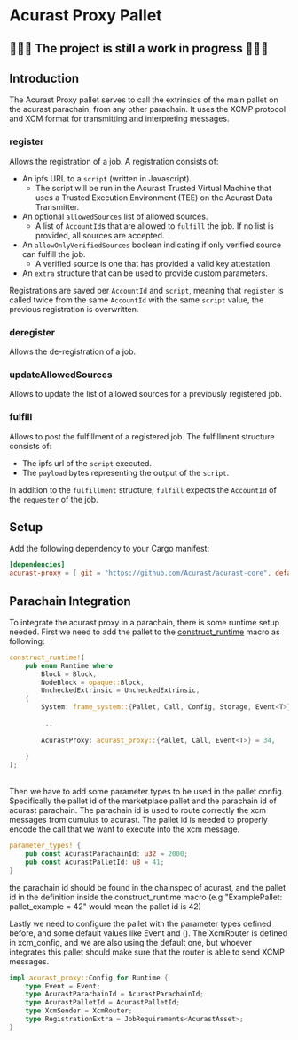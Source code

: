 # Acurast Proxy Pallet
## 🚧🚧🚧 The project is still a work in progress 🚧🚧🚧

## Introduction

The Acurast Proxy pallet serves to call the extrinsics of the main pallet on the acurast parachain, from any other parachain.
It uses the XCMP protocol and XCM format for transmitting and interpreting messages.

### register

Allows the registration of a job. A registration consists of:

- An ipfs URL to a `script` (written in Javascript).
    - The script will be run in the Acurast Trusted Virtual Machine that uses a Trusted Execution Environment (TEE) on the Acurast Data Transmitter.
- An optional `allowedSources` list of allowed sources.
    - A list of `AccountId`s that are allowed to `fulfill` the job. If no list is provided, all sources are accepted.
- An `allowOnlyVerifiedSources` boolean indicating if only verified source can fulfill the job.
    - A verified source is one that has provided a valid key attestation.
- An `extra` structure that can be used to provide custom parameters.

Registrations are saved per `AccountId` and `script`, meaning that `register` is called twice from the same `AccountId` with the same `script` value, the previous registration is overwritten.

### deregister

Allows the de-registration of a job.

### updateAllowedSources

Allows to update the list of allowed sources for a previously registered job.

### fulfill

Allows to post the fulfillment of a registered job. The fulfillment structure consists of:

- The ipfs url of the `script` executed.
- The `payload` bytes representing the output of the `script`.

In addition to the `fulfillment` structure, `fulfill` expects the `AccountId` of the `requester` of the job.

## Setup

Add the following dependency to your Cargo manifest:

```toml
[dependencies]
acurast-proxy = { git = "https://github.com/Acurast/acurast-core", default-features = false, branch = "feat/proxy-pallet" }
```

## Parachain Integration
To integrate the acurast proxy in a parachain, there is some runtime setup needed. First we need to add the pallet to
the [construct_runtime](https:://example.com) macro as following:
```rust
construct_runtime!(
    pub enum Runtime where
        Block = Block,
        NodeBlock = opaque::Block,
        UncheckedExtrinsic = UncheckedExtrinsic,
    {
        System: frame_system::{Pallet, Call, Config, Storage, Event<T>} = 0,
        
        ...
        
        AcurastProxy: acurast_proxy::{Pallet, Call, Event<T>} = 34,
	
    }
);
```
<br>
Then we have to add some parameter types to be used in the pallet config. Specifically the pallet id of the marketplace 
pallet and the parachain id of acurast parachain. The parachain id is used to route correctly the xcm messages from cumulus
to acurast. The pallet id is needed to properly encode the call that we want to execute into the xcm message.

```rust
parameter_types! {
	pub const AcurastParachainId: u32 = 2000;
	pub const AcurastPalletId: u8 = 41;
}
```
the parachain id should be found in the chainspec of acurast, and the pallet id in the definition inside the construct_runtime macro
(e.g "ExamplePallet: pallet_example = 42" would mean the pallet id is 42)


Lastly we need to configure the pallet with the parameter types defined before, and some default values like Event and ().
The XcmRouter is defined in xcm_config, and we are also using the default one, but whoever integrates this pallet should
make sure that the router is able to send XCMP messages.
```rust
impl acurast_proxy::Config for Runtime {
	type Event = Event;
	type AcurastParachainId = AcurastParachainId;
	type AcurastPalletId = AcurastPalletId;
	type XcmSender = XcmRouter;
	type RegistrationExtra = JobRequirements<AcurastAsset>;
}
```
